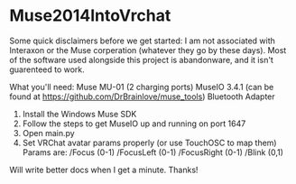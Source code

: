 # Muse2014IntoVrchat
Some quick disclaimers before we get started:
I am not associated with Interaxon or the Muse corperation (whatever they go by these days).
Most of the software used alongside this project is abandonware, and it isn't guarenteed to work.

What you'll need:
Muse MU-01 (2 charging ports)
MuseIO 3.4.1 (can be found at https://github.com/DrBrainlove/muse_tools)
Bluetooth Adapter

1. Install the Windows Muse SDK
2. Follow the steps to get MuseIO up and running on port 1647
3. Open main.py
4. Set VRChat avatar params properly (or use TouchOSC to map them)
   Params are:
       /Focus (0-1)
       /FocusLeft (0-1)
       /FocusRight (0-1)
       /Blink (0,1)

Will write better docs when I get a minute. Thanks!


